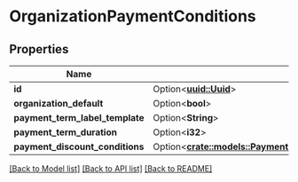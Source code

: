# OrganizationPaymentConditions

## Properties

Name | Type | Description | Notes
------------ | ------------- | ------------- | -------------
**id** | Option<[**uuid::Uuid**](uuid::Uuid.md)> |  | [optional]
**organization_default** | Option<**bool**> |  | [optional]
**payment_term_label_template** | Option<**String**> |  | [optional]
**payment_term_duration** | Option<**i32**> |  | [optional]
**payment_discount_conditions** | Option<[**crate::models::PaymentConditionsPaymentDiscountConditions**](PaymentConditions_paymentDiscountConditions.md)> |  | [optional]

[[Back to Model list]](../README.md#documentation-for-models) [[Back to API list]](../README.md#documentation-for-api-endpoints) [[Back to README]](../README.md)


